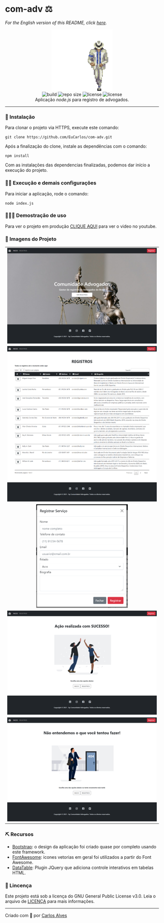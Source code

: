 # com-adv ⚖️
_For the English version of this README, click [here](/locales/en/README.md)._

<p align="center">
<img src="PrtSc/mj.gif" width="200px"><br>
<img alt="build" src="https://img.shields.io/appveyor/build/eucarlos/com-adv">
<img alt="repo size" src="https://img.shields.io/github/repo-size/eucarlos/com-adv?color=yellow">
<img alt="license" src="https://img.shields.io/github/license/eucarlos/com-adv">
<img alt="license" src="https://img.shields.io/github/checks-status/eucarlos/com-adv/master"><br>
Aplicação <i>node.js</i> para registro de advogados.
</p>
<hr>

### 🔧 Instalação

Para clonar o projeto via HTTPS, execute este comando:

    git clone https://github.com/EuCarlos/com-adv.git

Após a finalização do clone, instale as dependências com o comando:

    npm install  

Com as instalações das dependencias finalizadas, podemos dar início a execução do projeto.

### 👷🏽 Execução e demais configurações

Para iniciar a aplicação, rode o comando:

    node index.js


### 👨🏽‍💻 Demostração de uso
Para ver o projeto em produção [CLIQUE AQUI](https://youtu.be/gUcVtKsJ1FM) para ver o video no youtube.

### 📸 Imagens do Projeto

<table style="width:100%">
  <tr>
    <td><img src="/PrtSc/Tela_Pagina_Inicial.png" width="500"></td>
  </tr>
   <tr>
    <td><img src="/PrtSc/Tela_Pagina_Registros.png" width="500"></td>
  </tr>
    <tr>
    <td align="center"><img src="/PrtSc/Formulario_Registro.PNG" width="300"></td>
  </tr>
    <tr>
    <td><img src="/PrtSc/Tela_Pagina_Sucesso.png" width="500"></td>
  </tr>
  <tr>
    <td><img src="/PrtSc/Tela_Pagina_Erro.png" width="500"></td>
  </tr>
</table>

### ⛏ Recursos
- [Bootstrap](https://getbootstrap.com/): o design da aplicação foi criado quase por completo usando este framework.
- [FontAwesome](): icones vetorias em geral foi utilizados a partir do Font Awesome.
- [DataTable](https://www.datatables.net/): Plugin JQuery que adiciona controle interativos em tabelas HTML.


### 📜 Lincença
Este projeto está sob a licença do GNU General Public License v3.0. Leia o arquivo de [LICENÇA](https://github.com/EuCarlos/com-adv/blob/main/LICENSE) para mais informações.

<hr>

Criado com 💜 por [Carlos Alves](https://github.com/eucarlos/)
